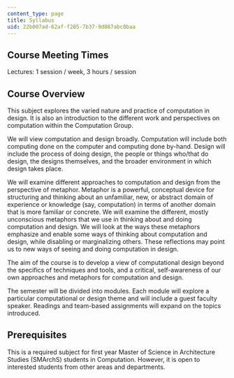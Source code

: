 ```yaml
---
content_type: page
title: Syllabus
uid: 22b007ad-62af-f285-7b37-9d087abc0baa
---
```


Course Meeting Times
--------------------

Lectures: 1 session / week, 3 hours / session

Course Overview
---------------

This subject explores the varied nature and practice of computation in design. It is also an introduction to the different work and perspectives on computation within the Computation Group.

We will view computation and design broadly. Computation will include both computing done on the computer and computing done by-hand. Design will include the process of doing design, the people or things who/that do design, the designs themselves, and the broader environment in which design takes place.

We will examine different approaches to computation and design from the perspective of metaphor. Metaphor is a powerful, conceptual device for structuring and thinking about an unfamiliar, new, or abstract domain of experience or knowledge (say, computation) in terms of another domain that is more familiar or concrete. We will examine the different, mostly unconscious metaphors that we use in thinking about and doing computation and design. We will look at the ways these metaphors emphasize and enable some ways of thinking about computation and design, while disabling or marginalizing others. These reflections may point us to new ways of seeing and doing computation in design.

The aim of the course is to develop a view of computational design beyond the specifics of techniques and tools, and a critical, self-awareness of our own approaches and metaphors for computation and design.

The semester will be divided into modules. Each module will explore a particular computational or design theme and will include a guest faculty speaker. Readings and team-based assignments will expand on the topics introduced.

Prerequisites
-------------

This is a required subject for first year Master of Science in Architecture Studies (SMArchS) students in Computation. However, it is open to interested students from other areas and departments.
